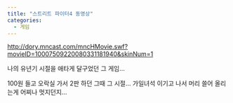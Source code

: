 ```yaml
---
title: "스트리트 파이터4 동영상"
categories:
  - 게임
---
```


<http://dory.mncast.com/mncHMovie.swf?movieID=10007509220080331181940&skinNum=1>  
  
나의 유년기 시절을 애타게 달구었던 그 게임...  
  
100원 들고 오락실 가서 2판 하던 그때 그 시절... 가일녀석 이기고 나서 머리 쓸어 올리는게 어찌나 멋지던지...
